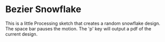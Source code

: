 # Bezier Snowflake

This is a little Processing sketch that creates a random snowflake design.  The space bar pauses the motion.  The 'p' key will output a pdf of the current design.